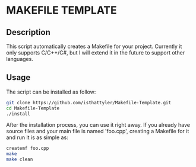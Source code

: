 # MAKEFILE TEMPLATE

## Description

This script automatically creates a Makefile for your project. Currently it only supports C/C++/C#, but I will extend it in the future to support other languages.

## Usage

The script can be installed as follow:

```bash
git clone https://github.com/isthattyler/Makefile-Template.git
cd Makefile-Template
./install
```

After the installation process, you can use it right away. If you already have source files and your main file is named 'foo.cpp', creating a Makefile for it and run it is as simple as:

```bash
createmf foo.cpp
make
make clean
```

